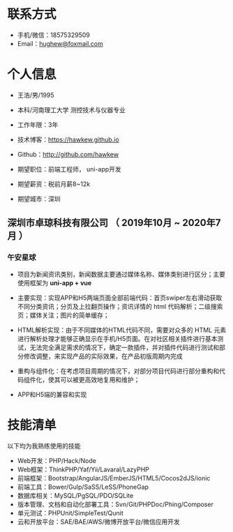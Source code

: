 # 联系方式

- 手机/微信：18575329509
- Email：hughew@foxmail.com

# 个人信息

 - 王浩/男/1995
 - 本科/河南理工大学 测控技术与仪器专业
 - 工作年限：3年
 - 技术博客：https://hawkew.github.io
 - Github：http://github.com/hawkew

 - 期望职位：前端工程师， uni-app开发
 - 期望薪资：税前月薪8~12k
 - 期望城市：深圳

## 深圳市卓琼科技有限公司 （ 2019年10月 ~ 2020年7月 ）



### 午安星球

- 项目为新闻资讯类别，新闻数据主要通过媒体名称、媒体类别进行区分；主要使用框架为 **uni-app + vue**
- 主要实现：实现APP和H5两端页面全部前端代码：首页swiper左右滑动获取不同分类资讯；分页及上拉翻页操作；资讯详情的 html 代码解析；二级搜索页；媒体关注；图片的简单缓存；

- HTML解析实现：由于不同媒体的HTML代码不同，需要对众多的 HTML 元素进行解析处理才能够正确显示在手机/H5页面。在对社区相关插件进行基本测试，无法完全满足需求的情况下，确定一款插件，并对插件代码进行测试和部分修改调整，来实现产品的实际效果，在产品初版周期内完成
- 重构与组件化：在考虑项目周期的情况下，对部分项目代码进行部分重构和代码组件化，使其可以被更高效地复用和维护；
- APP和H5端的兼容和实现

# 技能清单

以下均为我熟练使用的技能

- Web开发：PHP/Hack/Node
- Web框架：ThinkPHP/Yaf/Yii/Lavaral/LazyPHP
- 前端框架：Bootstrap/AngularJS/EmberJS/HTML5/Cocos2dJS/ionic
- 前端工具：Bower/Gulp/SaSS/LeSS/PhoneGap
- 数据库相关：MySQL/PgSQL/PDO/SQLite
- 版本管理、文档和自动化部署工具：Svn/Git/PHPDoc/Phing/Composer
- 单元测试：PHPUnit/SimpleTest/Qunit
- 云和开放平台：SAE/BAE/AWS/微博开放平台/微信应用开发